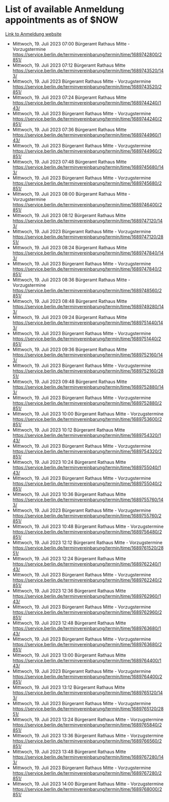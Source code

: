 # List of available Anmeldung appointments as of $NOW
[Link to Anmeldung website](https://service.berlin.de/terminvereinbarung/termin/tag.php?termin=1&anliegen[]=120686&dienstleisterlist=122210,122217,327316,122219,327312,122227,327314,122231,327346,122243,327348,122254,122252,329742,122260,329745,122262,329748,122271,327278,122273,327274,122277,327276,330436,122280,327294,122282,327290,122284,327292,122291,327270,122285,327266,122286,327264,122296,327268,150230,329760,122297,327286,122294,327284,122312,329763,122314,329775,122304,327330,122311,327334,122309,327332,317869,122281,327352,122279,329772,122283,122276,327324,122274,327326,122267,329766,122246,327318,122251,327320,122257,327322,122208,327298,122226,327300&herkunft=http%3A%2F%2Fservice.berlin.de%2Fdienstleistung%2F120686%2F)
- Mittwoch, 19. Juli 2023 07:00 Bürgeramt Rathaus Mitte - Vorzugstermine https://service.berlin.de/terminvereinbarung/termin/time/1689742800/2851/
- Mittwoch, 19. Juli 2023 07:12 Bürgeramt Rathaus Mitte https://service.berlin.de/terminvereinbarung/termin/time/1689743520/143/
- Mittwoch, 19. Juli 2023  Bürgeramt Rathaus Mitte - Vorzugstermine https://service.berlin.de/terminvereinbarung/termin/time/1689743520/2851/
- Mittwoch, 19. Juli 2023 07:24 Bürgeramt Rathaus Mitte https://service.berlin.de/terminvereinbarung/termin/time/1689744240/143/
- Mittwoch, 19. Juli 2023  Bürgeramt Rathaus Mitte - Vorzugstermine https://service.berlin.de/terminvereinbarung/termin/time/1689744240/2851/
- Mittwoch, 19. Juli 2023 07:36 Bürgeramt Rathaus Mitte https://service.berlin.de/terminvereinbarung/termin/time/1689744960/143/
- Mittwoch, 19. Juli 2023  Bürgeramt Rathaus Mitte - Vorzugstermine https://service.berlin.de/terminvereinbarung/termin/time/1689744960/2851/
- Mittwoch, 19. Juli 2023 07:48 Bürgeramt Rathaus Mitte https://service.berlin.de/terminvereinbarung/termin/time/1689745680/143/
- Mittwoch, 19. Juli 2023  Bürgeramt Rathaus Mitte - Vorzugstermine https://service.berlin.de/terminvereinbarung/termin/time/1689745680/2851/
- Mittwoch, 19. Juli 2023 08:00 Bürgeramt Rathaus Mitte - Vorzugstermine https://service.berlin.de/terminvereinbarung/termin/time/1689746400/2851/
- Mittwoch, 19. Juli 2023 08:12 Bürgeramt Rathaus Mitte https://service.berlin.de/terminvereinbarung/termin/time/1689747120/143/
- Mittwoch, 19. Juli 2023  Bürgeramt Rathaus Mitte - Vorzugstermine https://service.berlin.de/terminvereinbarung/termin/time/1689747120/2851/
- Mittwoch, 19. Juli 2023 08:24 Bürgeramt Rathaus Mitte https://service.berlin.de/terminvereinbarung/termin/time/1689747840/143/
- Mittwoch, 19. Juli 2023  Bürgeramt Rathaus Mitte - Vorzugstermine https://service.berlin.de/terminvereinbarung/termin/time/1689747840/2851/
- Mittwoch, 19. Juli 2023 08:36 Bürgeramt Rathaus Mitte - Vorzugstermine https://service.berlin.de/terminvereinbarung/termin/time/1689748560/2851/
- Mittwoch, 19. Juli 2023 08:48 Bürgeramt Rathaus Mitte https://service.berlin.de/terminvereinbarung/termin/time/1689749280/143/
- Mittwoch, 19. Juli 2023 09:24 Bürgeramt Rathaus Mitte https://service.berlin.de/terminvereinbarung/termin/time/1689751440/143/
- Mittwoch, 19. Juli 2023  Bürgeramt Rathaus Mitte - Vorzugstermine https://service.berlin.de/terminvereinbarung/termin/time/1689751440/2851/
- Mittwoch, 19. Juli 2023 09:36 Bürgeramt Rathaus Mitte https://service.berlin.de/terminvereinbarung/termin/time/1689752160/143/
- Mittwoch, 19. Juli 2023  Bürgeramt Rathaus Mitte - Vorzugstermine https://service.berlin.de/terminvereinbarung/termin/time/1689752160/2851/
- Mittwoch, 19. Juli 2023 09:48 Bürgeramt Rathaus Mitte https://service.berlin.de/terminvereinbarung/termin/time/1689752880/143/
- Mittwoch, 19. Juli 2023  Bürgeramt Rathaus Mitte - Vorzugstermine https://service.berlin.de/terminvereinbarung/termin/time/1689752880/2851/
- Mittwoch, 19. Juli 2023 10:00 Bürgeramt Rathaus Mitte - Vorzugstermine https://service.berlin.de/terminvereinbarung/termin/time/1689753600/2851/
- Mittwoch, 19. Juli 2023 10:12 Bürgeramt Rathaus Mitte https://service.berlin.de/terminvereinbarung/termin/time/1689754320/143/
- Mittwoch, 19. Juli 2023  Bürgeramt Rathaus Mitte - Vorzugstermine https://service.berlin.de/terminvereinbarung/termin/time/1689754320/2851/
- Mittwoch, 19. Juli 2023 10:24 Bürgeramt Rathaus Mitte https://service.berlin.de/terminvereinbarung/termin/time/1689755040/143/
- Mittwoch, 19. Juli 2023  Bürgeramt Rathaus Mitte - Vorzugstermine https://service.berlin.de/terminvereinbarung/termin/time/1689755040/2851/
- Mittwoch, 19. Juli 2023 10:36 Bürgeramt Rathaus Mitte https://service.berlin.de/terminvereinbarung/termin/time/1689755760/143/
- Mittwoch, 19. Juli 2023  Bürgeramt Rathaus Mitte - Vorzugstermine https://service.berlin.de/terminvereinbarung/termin/time/1689755760/2851/
- Mittwoch, 19. Juli 2023 10:48 Bürgeramt Rathaus Mitte - Vorzugstermine https://service.berlin.de/terminvereinbarung/termin/time/1689756480/2851/
- Mittwoch, 19. Juli 2023 12:12 Bürgeramt Rathaus Mitte - Vorzugstermine https://service.berlin.de/terminvereinbarung/termin/time/1689761520/2851/
- Mittwoch, 19. Juli 2023 12:24 Bürgeramt Rathaus Mitte https://service.berlin.de/terminvereinbarung/termin/time/1689762240/143/
- Mittwoch, 19. Juli 2023  Bürgeramt Rathaus Mitte - Vorzugstermine https://service.berlin.de/terminvereinbarung/termin/time/1689762240/2851/
- Mittwoch, 19. Juli 2023 12:36 Bürgeramt Rathaus Mitte https://service.berlin.de/terminvereinbarung/termin/time/1689762960/143/
- Mittwoch, 19. Juli 2023  Bürgeramt Rathaus Mitte - Vorzugstermine https://service.berlin.de/terminvereinbarung/termin/time/1689762960/2851/
- Mittwoch, 19. Juli 2023 12:48 Bürgeramt Rathaus Mitte https://service.berlin.de/terminvereinbarung/termin/time/1689763680/143/
- Mittwoch, 19. Juli 2023  Bürgeramt Rathaus Mitte - Vorzugstermine https://service.berlin.de/terminvereinbarung/termin/time/1689763680/2851/
- Mittwoch, 19. Juli 2023 13:00 Bürgeramt Rathaus Mitte https://service.berlin.de/terminvereinbarung/termin/time/1689764400/143/
- Mittwoch, 19. Juli 2023  Bürgeramt Rathaus Mitte - Vorzugstermine https://service.berlin.de/terminvereinbarung/termin/time/1689764400/2851/
- Mittwoch, 19. Juli 2023 13:12 Bürgeramt Rathaus Mitte https://service.berlin.de/terminvereinbarung/termin/time/1689765120/143/
- Mittwoch, 19. Juli 2023  Bürgeramt Rathaus Mitte - Vorzugstermine https://service.berlin.de/terminvereinbarung/termin/time/1689765120/2851/
- Mittwoch, 19. Juli 2023 13:24 Bürgeramt Rathaus Mitte - Vorzugstermine https://service.berlin.de/terminvereinbarung/termin/time/1689765840/2851/
- Mittwoch, 19. Juli 2023 13:36 Bürgeramt Rathaus Mitte - Vorzugstermine https://service.berlin.de/terminvereinbarung/termin/time/1689766560/2851/
- Mittwoch, 19. Juli 2023 13:48 Bürgeramt Rathaus Mitte https://service.berlin.de/terminvereinbarung/termin/time/1689767280/143/
- Mittwoch, 19. Juli 2023  Bürgeramt Rathaus Mitte - Vorzugstermine https://service.berlin.de/terminvereinbarung/termin/time/1689767280/2851/
- Mittwoch, 19. Juli 2023 14:00 Bürgeramt Rathaus Mitte - Vorzugstermine https://service.berlin.de/terminvereinbarung/termin/time/1689768000/2851/
